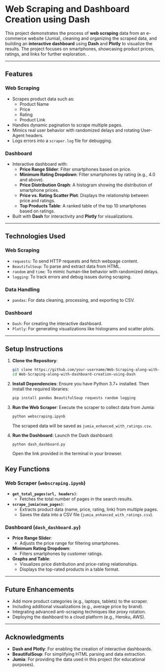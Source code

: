# Web Scraping and Dashboard Creation using Dash

This project demonstrates the process of **web scraping** data from an e-commerce website (Jumia), cleaning and organizing the scraped data, and building an **interactive dashboard** using **Dash** and **Plotly** to visualize the results. The project focuses on smartphones, showcasing product prices, ratings, and links for further exploration. .

---

## **Features**
### **Web Scraping**
- Scrapes product data such as:
  - Product Name
  - Price
  - Rating
  - Product Link
- Handles dynamic pagination to scrape multiple pages.
- Mimics real user behavior with randomized delays and rotating User-Agent headers.
- Logs errors into a `scraper.log` file for debugging.

### **Dashboard**
- Interactive dashboard with:
  - **Price Range Slider**: Filter smartphones based on price.
  - **Minimum Rating Dropdown**: Filter smartphones by rating (e.g., 4.0 and above).
  - **Price Distribution Graph**: A histogram showing the distribution of smartphone prices.
  - **Price vs. Rating Scatter Plot**: Displays the relationship between price and ratings.
  - **Top Products Table**: A ranked table of the top 10 smartphones based on ratings.
- Built with **Dash** for interactivity and **Plotly** for visualizations.

---

## **Technologies Used**
### **Web Scraping**
- `requests`: To send HTTP requests and fetch webpage content.
- `BeautifulSoup`: To parse and extract data from HTML.
- `random` and `time`: To mimic human-like behavior with randomized delays.
- `logging`: To track errors and debug issues during scraping.

### **Data Handling**
- `pandas`: For data cleaning, processing, and exporting to CSV.

### **Dashboard**
- `Dash`: For creating the interactive dashboard.
- `Plotly`: For generating visualizations like histograms and scatter plots.

---

## **Setup Instructions**
1. **Clone the Repository**:
   ```bash
   git clone https://github.com/your-username/Web-Scraping-along-with-dashboard-creation-using-Dash.git
   cd Web-Scraping-along-with-dashboard-creation-using-Dash
   ```

2. **Install Dependencies**:
   Ensure you have Python 3.7+ installed. Then install the required libraries:
   ```bash
   pip install pandas BeautifulSoup requests random logging 
   ```

3. **Run the Web Scraper**:
   Execute the scraper to collect data from Jumia:
   ```bash
   python webscraping.ipynb
   ```
   The scraped data will be saved as `jumia_enhanced_with_ratings.csv`.

4. **Run the Dashboard**:
   Launch the Dash dashboard:
   ```bash
   python dash_dashboard.py
   ```
   Open the link provided in the terminal in your browser.



## **Key Functions**
### **Web Scraper (`webscraping.ipynb`)**
- **`get_total_pages(url, headers)`**:
  - Fetches the total number of pages in the search results.
- **`scrape_jumia(num_pages)`**:
  - Extracts product data (name, price, rating, link) from multiple pages.
  - Saves the data into a CSV file (`jumia_enhanced_with_ratings.csv`).

### **Dashboard (`dash_dashboard.py`)**
- **Price Range Slider**:
  - Adjusts the price range for filtering smartphones.
- **Minimum Rating Dropdown**:
  - Filters smartphones by customer ratings.
- **Graphs and Table**:
  - Visualizes price distribution and price-rating relationships.
  - Displays the top-rated products in a table format.

---

## **Future Enhancements**
- Add more product categories (e.g., laptops, tablets) to the scraper.
- Including additional visualizations (e.g., average price by brand).
- Integrating advanced anti-scraping techniques like proxy rotation.
- Deploying the dashboard to a cloud platform (e.g., Heroku, AWS).

---

## **Acknowledgments**
- **Dash and Plotly**: For enabling the creation of interactive dashboards.
- **BeautifulSoup**: For simplifying HTML parsing and data extraction.
- **Jumia**: For providing the data used in this project (for educational purposes).
